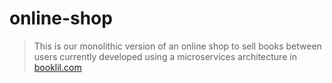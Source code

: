 # online-shop
> This is our monolithic version of an online shop to sell books between users currently developed using a microservices architecture in [booklil.com](https://booklil.com)
